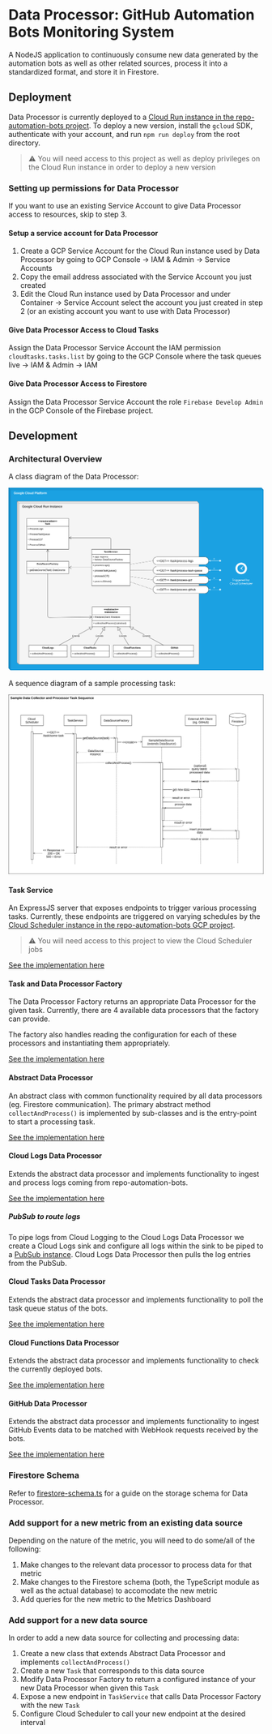 # Data Processor: GitHub Automation Bots Monitoring System

A NodeJS application to continuously consume new data generated by the automation bots as well as other related sources, process it into a standardized format, and store it in Firestore.

## Deployment

Data Processor is currently deployed to a [Cloud Run instance in the repo-automation-bots project](https://console.cloud.google.com/run/detail/us-central1/data-processor/metrics?project=repo-automation-bots). To deploy a new version, install the `gcloud` SDK, authenticate with your account, and run `npm run deploy` from the root directory.

> :warning: You will need access to this project as well as deploy privileges on the Cloud Run instance in order to deploy a new version

### Setting up permissions for Data Processor

If you want to use an existing Service Account to give Data Processor access to resources, skip to step 3.

#### Setup a service account for Data Processor

1. Create a GCP Service Account for the Cloud Run instance used by Data Processor by going to GCP Console -> IAM & Admin -> Service Accounts
2. Copy the email address associated with the Service Account you just created
3. Edit the Cloud Run instance used by Data Processor and under Container -> Service Account select the account you just created in step 2 (or an existing account you want to use with Data Processor)

#### Give Data Processor Access to Cloud Tasks

Assign the Data Processor Service Account the IAM permission `cloudtasks.tasks.list` by going to the GCP Console where the task queues live -> IAM & Admin -> IAM

#### Give Data Processor Access to Firestore

Assign the Data Processor Service Account the role `Firebase Develop Admin` in the GCP Console of the Firebase project.

## Development

### Architectural Overview

A class diagram of the Data Processor:

![Data Processor Class Diagram](docs/assets/class-diagram.png)

A sequence diagram of a sample processing task:

![Data Processor Sequence Diagram](docs/assets/sequence-diagram.png)

#### Task Service

An ExpressJS server that exposes endpoints to trigger various processing tasks. Currently, these endpoints are triggered on varying schedules by the [Cloud Scheduler instance in the repo-automation-bots GCP project](https://pantheon.corp.google.com/cloudscheduler?project=repo-automation-bots).

> :warning: You will need access to this project to view the Cloud Scheduler jobs

[See the implementation here](src/task-service.ts)

#### Task and Data Processor Factory

The Data Processor Factory returns an appropriate Data Processor for the given task. Currently, there are 4 available data processors that the factory can provide. 

The factory also handles reading the configuration for each of these processors and instantiating them appropriately.

[See the implementation here](src/data-processor-factory.ts)

#### Abstract Data Processor

An abstract class with common functionality required by all data processors (eg. Firestore communication). The primary abstract method `collectAndProcess()` is implemented by sub-classes and is the entry-point to start a processing task.

[See the implementation here](src/data-processors/data-processor-abstract.ts)

#### Cloud Logs Data Processor

Extends the abstract data processor and implements functionality to ingest and process logs coming from repo-automation-bots.

[See the implementation here](src/data-processors/cloud-logs-data-processor.ts)

##### PubSub to route logs

To pipe logs from Cloud Logging to the Cloud Logs Data Processor we create a Cloud Logs sink and configure all logs within the sink to be piped to a [PubSub instance](https://pantheon.corp.google.com/cloudpubsub/topic/detail/repo-automation-bot-logs?project=repo-automation-bots). Cloud Logs Data Processor then pulls the log entries from the PubSub.

#### Cloud Tasks Data Processor

Extends the abstract data processor and implements functionality to poll the task queue status of the bots.

[See the implementation here](src/data-processors/cloud-tasks-data-processor.ts)

#### Cloud Functions Data Processor

Extends the abstract data processor and implements functionality to check the currently deployed bots.

[See the implementation here](src/data-processors/cloud-functions-data-processor.ts)

#### GitHub Data Processor

Extends the abstract data processor and implements functionality to ingest GitHub Events data to be matched with WebHook requests received by the bots.

[See the implementation here](src/data-processors/github-data-processor.ts)

### Firestore Schema

Refer to [firestore-schema.ts](packages/monitoring-system/data-processor/src/firestore-schema.ts) for a guide on the storage schema for Data Processor.

### Add support for a new metric from an existing data source

Depending on the nature of the metric, you will need to do some/all of the following:

1. Make changes to the relevant data processor to process data for that metric
2. Make changes to the Firestore schema (both, the TypeScript module as well as the actual database) to accomodate the new metric
3. Add queries for the new metric to the Metrics Dashboard

### Add support for a new data source

In order to add a new data source for collecting and processing data:

1. Create a new class that extends Abstract Data Processor and implements `collectAndProcess()`
2. Create a new `Task` that corresponds to this data source
3. Modify Data Processor Factory to return a configured instance of your new Data Processor when given this `Task`
4. Expose a new endpoint in `TaskService` that calls Data Processor Factory with the new `Task`
5. Configure Cloud Scheduler to call your new endpoint at the desired interval